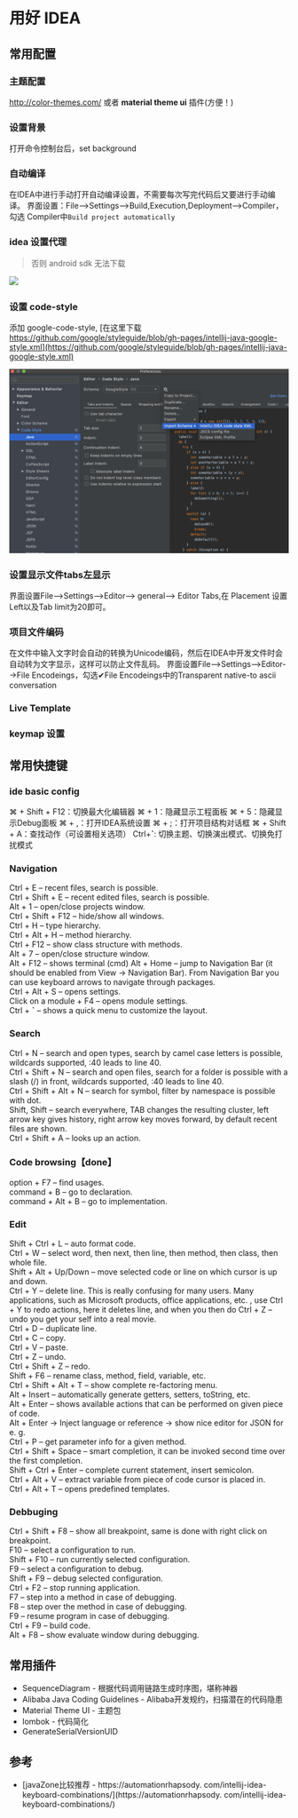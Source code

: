 # 用好 IDEA

## 常用配置
### 主题配置
http://color-themes.com/ 或者 **material theme ui** 插件(方便！)

### 设置背景
打开命令控制台后，set background

### 自动编译
在IDEA中进行手动打开自动编译设置，不需要每次写完代码后又要进行手动编译。
界面设置：File-->Settings-->Build,Execution,Deployment-->Compiler， 勾选 Compiler中`Build project automatically`


### idea 设置代理
> 否则 android sdk 无法下载

![](https://cdn.jsdelivr.net/gh/easterfan/picgo/blingbling/2020/20200708114849.png)

### 设置 code-style
添加 google-code-style, [在这里下载 https://github.com/google/styleguide/blob/gh-pages/intellij-java-google-style.xml](https://github.com/google/styleguide/blob/gh-pages/intellij-java-google-style.xml)  

![](https://raw.githubusercontent.com/EasterFan/PicGo/master/blingbling/2020/20200317144632.png)

### 设置显示文件tabs左显示
界面设置File-->Settings-->Editor--> general--> Editor Tabs,在 Placement 设置Left以及Tab limit为20即可。


### 项目文件编码

在文件中输入文字时会自动的转换为Unicode编码，然后在IDEA中开发文件时会自动转为文字显示，这样可以防止文件乱码。
界面设置File-->Settings-->Editor-->File Encodeings，勾选✔File Encodeings中的Transparent native-to ascii conversation

### Live Template


### keymap 设置

## 常用快捷键
### ide basic config
⌘ + Shift + F12：切换最大化编辑器
⌘ + 1：隐藏显示工程面板
⌘ + 5：隐藏显示Debug面板
⌘ + ,：打开IDEA系统设置
⌘ + ;：打开项目结构对话框
⌘ + Shift + A：查找动作（可设置相关选项）
Ctrl+**`**: 切换主题、切换演出模式、切换免打扰模式


### Navigation
Ctrl + E – recent files, search is possible.  
Ctrl + Shift + E – recent edited files, search is possible.  
Alt + 1 – open/close projects window.  
Ctrl + Shift + F12 – hide/show all windows.  
Ctrl + H – type hierarchy.  
Ctrl + Alt + H – method hierarchy.  
Ctrl + F12 – show class structure with methods.  
Alt + 7 – open/close structure window.  
Alt + F12 – shows terminal (cmd)
Alt + Home – jump to Navigation Bar (it should be enabled from View -> Navigation Bar).   From Navigation Bar you can use keyboard arrows to navigate through packages.  
Ctrl + Alt + S – opens settings.  
Click on a module + F4 – opens module settings.  
Ctrl + **`** – shows a quick menu to customize the layout.  

### Search
Ctrl + N – search and open types, search by camel case letters is possible, wildcards supported, :40 leads to line 40.  
Ctrl + Shift + N – search and open files, search for a folder is possible with a slash (/) in front, wildcards supported, :40 leads to line 40.  
Ctrl + Shift + Alt + N – search for symbol, filter by namespace is possible with dot.  
Shift, Shift – search everywhere, TAB changes the resulting cluster, left arrow key gives history, right arrow key moves forward, by default recent files are shown.  
Ctrl + Shift + A – looks up an action.  

### Code browsing【done】
option + F7 – find usages.  
command + B – go to declaration.  
command + Alt + B – go to implementation.  

### Edit
Shift + Ctrl + L – auto format code.  
Ctrl + W – select word, then next, then line, then method, then class, then whole file.  
Shift + Alt + Up/Down – move selected code or line on which cursor is up and down.  
Ctrl + Y – delete line.   This is really confusing for many users.   Many applications, such as Microsoft products, office applications, etc.  , use Ctrl + Y to redo actions, here it deletes line, and when you then do Ctrl + Z – undo you get your self into a real movie.  
Ctrl + D – duplicate line.  
Ctrl + C – copy.  
Ctrl + V – paste.  
Ctrl + Z – undo.  
Ctrl + Shift + Z – redo.  
Shift + F6 – rename class, method, field, variable, etc.  
Ctrl + Shift + Alt + T – show complete re-factoring menu.  
Alt + Insert – automatically generate getters, setters, toString, etc.  
Alt + Enter – shows available actions that can be performed on given piece of code.  
Alt + Enter -> Inject language or reference -> show nice editor for JSON for e.  g.  
Ctrl + P – get parameter info for a given method.  
Ctrl + Shift + Space – smart completion, it can be invoked second time over the first completion.  
Shift + Ctrl + Enter – complete current statement, insert semicolon.  
Ctrl + Alt + V – extract variable from piece of code cursor is placed in.  
Ctrl + Alt + T – opens predefined templates.  


### Debbuging
Ctrl + Shift + F8 – show all breakpoint, same is done with right click on breakpoint.  
F10 – select a configuration to run.  
Shift + F10 – run currently selected configuration.  
F9 – select a configuration to debug.  
Shift + F9 – debug selected configuration.  
Ctrl + F2 – stop running application.  
F7 – step into a method in case of debugging.  
F8 – step over the method in case of debugging.  
F9 – resume program in case of debugging.  
Ctrl + F9 – build code.  
Alt + F8 – show evaluate window during debugging.    

## 常用插件
 - SequenceDiagram - 根据代码调用链路生成时序图，堪称神器
 - Alibaba Java Coding Guidelines -  Alibaba开发规约，扫描潜在的代码隐患
 - Material Theme UI - 主题包  
 - lombok - 代码简化
 - GenerateSerialVersionUID

## 参考
- [javaZone比较推荐 - https://automationrhapsody.  com/intellij-idea-keyboard-combinations/](https://automationrhapsody.  com/intellij-idea-keyboard-combinations/)
